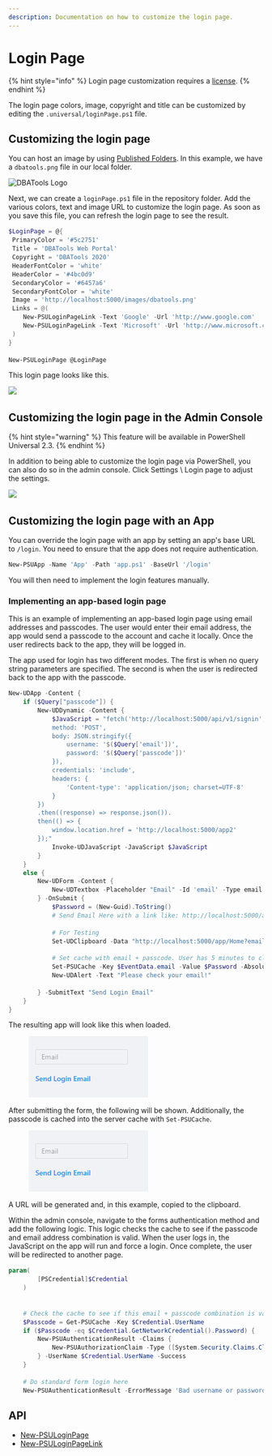 ```yaml
---
description: Documentation on how to customize the login page.
---
```


# Login Page

{% hint style="info" %}
Login page customization requires a [license](https://ironmansoftware.com/pricing/powershell-universal).
{% endhint %}

The login page colors, image, copyright and title can be customized by editing the `.universal/loginPage.ps1` file.

## Customizing the login page

You can host an image by using [Published Folders](../platform/published-folders.md). In this example, we have a `dbatools.png` file in our local folder.

![DBATools Logo](<../.gitbook/assets/image (401).png>)

Next, we can create a `loginPage.ps1` file in the repository folder. Add the various colors, text and image URL to customize the login page. As soon as you save this file, you can refresh the login page to see the result.

```powershell
$LoginPage = @{
 PrimaryColor = '#5c2751' 
 Title = 'DBATools Web Portal'
 Copyright = 'DBATools 2020' 
 HeaderFontColor = 'white'
 HeaderColor = '#4bc0d9' 
 SecondaryColor = '#6457a6'
 SecondaryFontColor = 'white'
 Image = 'http://localhost:5000/images/dbatools.png'
 Links = @(
    New-PSULoginPageLink -Text 'Google' -Url 'http://www.google.com'
    New-PSULoginPageLink -Text 'Microsoft' -Url 'http://www.microsoft.com'
 )
}

New-PSULoginPage @LoginPage
```

This login page looks like this.

![](<../.gitbook/assets/image (71).png>)

## Customizing the login page in the Admin Console

{% hint style="warning" %}
This feature will be available in PowerShell Universal 2.3.
{% endhint %}

In addition to being able to customize the login page via PowerShell, you can also do so in the admin console. Click Settings \ Login page to adjust the settings.

![](<../.gitbook/assets/image (515).png>)

## Customizing the login page with an App

You can override the login page with an app by setting an app's base URL to `/login`. You need to ensure that the app does not require authentication.

```powershell
New-PSUApp -Name 'App' -Path 'app.ps1' -BaseUrl '/login'
```

You will then need to implement the login features manually.

### Implementing an app-based login page

This is an example of implementing an app-based login page using email addresses and passcodes. The user would enter their email address, the app would send a passcode to the account and cache it locally. Once the user redirects back to the app, they will be logged in.

The app used for login has two different modes. The first is when no query string parameters are specified. The second is when the user is redirected back to the app with the passcode.

```powershell
New-UDApp -Content {
    if ($Query["passcode"]) {
        New-UDDynamic -Content {
            $JavaScript = "fetch('http://localhost:5000/api/v1/signin', {
            method: 'POST',
            body: JSON.stringify({
                username: '$($Query['email'])',
                password: '$($Query['passcode'])'
            }),
            credentials: 'include',
            headers: {
                'Content-type': 'application/json; charset=UTF-8'
            }
        })
        .then((response) => response.json()).
        then(() => {
            window.location.href = 'http://localhost:5000/app2'
        });"
            Invoke-UDJavaScript -JavaScript $JavaScript
        }
    }
    else {
        New-UDForm -Content {
            New-UDTextbox -Placeholder "Email" -Id 'email' -Type email
        } -OnSubmit {
            $Password = (New-Guid).ToString()
            # Send Email Here with a link like: http://localhost:5000/app?email=email&passcode=$Password

            # For Testing 
            Set-UDClipboard -Data "http://localhost:5000/app/Home?email=$($EventData.email)&passcode=$Password" -ToastOnSuccess

            # Set cache with email + passcode. User has 5 minutes to click link in email before it expires
            Set-PSUCache -Key $EventData.email -Value $Password -AbsoluteExpirationFromNow ([TimeSpan]::FromMinutes(5))
            New-UDAlert -Text "Please check your email!"

        } -SubmitText "Send Login Email"
    }
}
```

The resulting app will look like this when loaded.

<figure><img src="../.gitbook/assets/image (1) (1) (2).png" alt=""><figcaption></figcaption></figure>

After submitting the form, the following will be shown. Additionally, the passcode is cached into the server cache with `Set-PSUCache`.

<figure><img src="../.gitbook/assets/image (1) (2).png" alt=""><figcaption></figcaption></figure>

A URL will be generated and, in this example, copied to the clipboard.

Within the admin console, navigate to the forms authentication method and add the following logic. This logic checks the cache to see if the passcode and email address combination is valid. When the user logs in, the JavaScript on the app will run and force a login. Once complete, the user will be redirected to another page.

```powershell
param(
        [PSCredential]$Credential
    )


    # Check the cache to see if this email + passcode combination is valid
    $Passcode = Get-PSUCache -Key $Credential.UserName
    if ($Passcode -eq $Credential.GetNetworkCredential().Password) {
        New-PSUAuthenticationResult -Claims {
            New-PSUAuthorizationClaim -Type ([System.Security.Claims.ClaimTypes]::Role) -Value 'Administrator'
        } -UserName $Credential.UserName -Success
    }

    # Do standard form login here
    New-PSUAuthenticationResult -ErrorMessage 'Bad username or password'
```

## API

* [New-PSULoginPage](https://github.com/ironmansoftware/universal-docs/blob/master/cmdlets/New-PSULoginPage.txt)
* [New-PSULoginPageLink](https://github.com/ironmansoftware/universal-docs/blob/master/cmdlets/New-PSULoginPageLink.txt)

###
